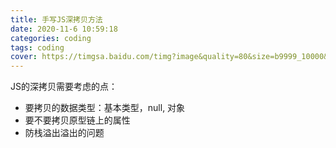 ```yaml
---
title: 手写JS深拷贝方法
date: 2020-11-6 10:59:18
categories: coding
tags: coding
cover: https://timgsa.baidu.com/timg?image&quality=80&size=b9999_10000&sec=1604641788229&di=e3acbb22a14453aa6da1ead396d487e2&imgtype=0&src=http%3A%2F%2Fa.hiphotos.baidu.com%2Fzhidao%2Fpic%2Fitem%2Fdbb44aed2e738bd42bc4fe4da18b87d6267ff9e1.jpg
---
```

JS的深拷贝需要考虑的点：
+ 要拷贝的数据类型：基本类型，null, 对象
+ 要不要拷贝原型链上的属性
+ 防栈溢出溢出的问题